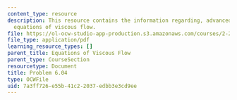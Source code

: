 ```yaml
---
content_type: resource
description: This resource contains the information regarding, advanced fluid mechanics,
  equations of viscous flow.
file: https://ol-ocw-studio-app-production.s3.amazonaws.com/courses/2-25-advanced-fluid-mechanics-fall-2013/7a3ff726e55b41c22037edbb3e3cd9ee_MIT2_25F13_Shapi-6.04-Prob.pdf
file_type: application/pdf
learning_resource_types: []
parent_title: Equations of Viscous Flow
parent_type: CourseSection
resourcetype: Document
title: Problem 6.04
type: OCWFile
uid: 7a3ff726-e55b-41c2-2037-edbb3e3cd9ee
---
```

